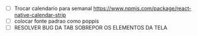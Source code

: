 * [ ] Trocar calendario para semanal https://www.npmjs.com/package/react-native-calendar-strip
* [ ] colocar fonte padrao como poppis
* [ ] RESOLVER BUG DA TAB SOBREPOR OS ELEMENTOS DA TELA
